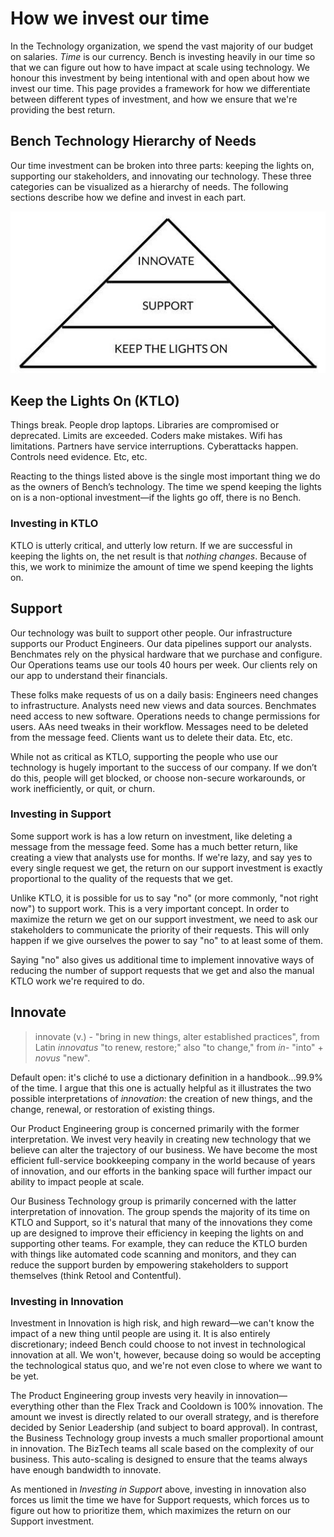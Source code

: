 # How we invest our time

In the Technology organization, we spend the vast majority of our budget on salaries. _Time_ is our currency. Bench is investing heavily in our time so that we can figure out how to have impact at scale using technology. We honour this investment by being intentional with and open about how we invest our time. This page provides a framework for how we differentiate between different types of investment, and how we ensure that we're providing the best return.

## Bench Technology Hierarchy of Needs

 Our time investment can be broken into three parts: keeping the lights on, supporting our stakeholders, and innovating our technology. These three categories can be visualized as a hierarchy of needs. The following sections describe how we define and invest in each part.

![Bench Technology Hierarchy of Needs](images/hierarchy-of-needs.jpg)

## Keep the Lights On (KTLO)

Things break. People drop laptops. Libraries are compromised or deprecated. Limits are exceeded. Coders make mistakes. Wifi has limitations. Partners have service interruptions. Cyberattacks happen. Controls need evidence. Etc, etc.

Reacting to the things listed above is the single most important thing we do as the owners of Bench’s technology. The time we spend keeping the lights on is a non-optional investment—if the lights go off, there is no Bench. 

### Investing in KTLO 

KTLO is utterly critical, and utterly low return. If we are successful in keeping the lights on, the net result is that _nothing changes_. Because of this, we work to minimize the amount of time we spend keeping the lights on.

## Support

Our technology was built to support other people. Our infrastructure supports our Product Engineers. Our data pipelines support our analysts. Benchmates rely on the physical hardware that we purchase and configure. Our Operations teams use our tools 40 hours per week. Our clients rely on our app to understand their financials.

These folks make requests of us on a daily basis: Engineers need changes to infrastructure. Analysts need new views and data sources. Benchmates need access to new software. Operations needs to change permissions for users. AAs need tweaks in their workflow. Messages need to be deleted from the message feed. Clients want us to delete their data. Etc, etc.

While not as critical as KTLO, supporting the people who use our technology is hugely important to the success of our company. If we don’t do this, people will get blocked, or choose non-secure workarounds, or work inefficiently, or quit, or churn. 

### Investing in Support 

Some support work is has a low return on investment, like deleting a message from the message feed. Some has a much better return, like creating a view that analysts use for months. If we're lazy, and say yes to every single request we get, the return on our support investment is exactly proportional to the quality of the requests that we get.

Unlike KTLO, it is possible for us to say "no" (or more commonly, "not right now") to support work. This is a very important concept. In order to maximize the return we get on our support investment, we need to ask our stakeholders to communicate the priority of their requests. This will only happen if we give ourselves the power to say "no" to at least some of them. 

Saying "no" also gives us additional time to implement innovative ways of reducing the number of support requests that we get and also the manual KTLO work we're required to do.

## Innovate

> innovate (v.) - "bring in new things, alter established practices", from Latin _innovatus_ "to renew, restore;" also "to change," from _in_- "into" + _novus_ "new".

Default open: it's cliché to use a dictionary definition in a handbook...99.9% of the time. I argue that this one is actually helpful as it illustrates the two possible interpretations of _innovation_: the creation of new things, and the change, renewal, or restoration of existing things.

Our Product Engineering group is concerned primarily with the former interpretation. We invest very heavily in creating new technology that we believe can alter the trajectory of our business. We have become the most efficient full-service bookkeeping company in the world because of years of innovation, and our efforts in the banking space will further impact our ability to impact people at scale.

Our Business Technology group is primarily concerned with the latter interpretation of innovation. The group spends the majority of its time on KTLO and Support, so it's natural that many of the innovations they come up are designed to improve their efficiency in keeping the lights on and supporting other teams. For example, they can reduce the KTLO burden with things like automated code scanning and monitors, and they can reduce the support burden by empowering stakeholders to support themselves (think Retool and Contentful).

### Investing in Innovation

Investment in Innovation is high risk, and high reward—we can't know the impact of a new thing until people are using it. It is also entirely discretionary; indeed Bench could choose to not invest in technological innovation at all. We won't, however, because doing so would be accepting the technological status quo, and we're not even close to where we want to be yet.

The Product Engineering group invests very heavily in innovation—everything other than the Flex Track and Cooldown is 100% innovation. The amount we invest is directly related to our overall strategy, and is therefore decided by Senior Leadership (and subject to board approval). In contrast, the Business Technology group invests a much smaller proportional amount in innovation. The BizTech teams all scale based on the complexity of our business. This auto-scaling is designed to ensure that the teams always have enough bandwidth to innovate.

As mentioned in _Investing in Support_ above, investing in innovation also forces us limit the time we have for Support requests, which forces us to figure out how to prioritize them, which maximizes the return on our Support investment.
